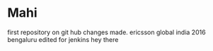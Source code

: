 # Mahi
first repository on git hub
changes made.
ericsson global india
2016
bengaluru
edited for jenkins
hey there

